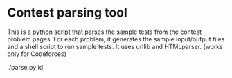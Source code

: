 Contest parsing tool
=================

This is a python script that parses the sample tests from the contest problem pages. For each problem, it generates the sample input/output files and a shell script to run sample tests. It uses urllib and HTMLparser. (works only for Codeforces)


./parse.py id


